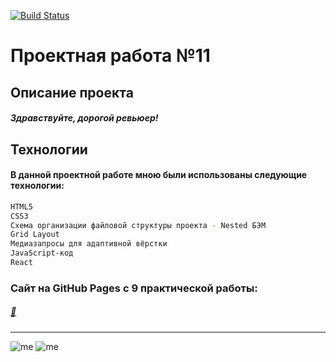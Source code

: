 [![Build Status](https://i.imgur.com/jpIZtTM.png)](https://praktikum.yandex.ru/profile/web/)
# Проектная работа №11
## Описание проекта

##### Здравствуйте, дорогой ревьюер!

## Технологии
#### В данной проектной работе мною были использованы следующие технологии:
```sh
HTML5
CSS3
Схема организации файловой структуры проекта - Nested БЭМ
Grid Layout
Медиазапросы для адаптивной вёрстки
JavaScript-код
React
```

### Сайт на GitHub Pages с 9 практической работы:
##### [🥺](https://m3rcyk1ng.github.io/mesto)
______________________
![me](https://img.shields.io/badge/-©%202021.-blue) ![me](https://img.shields.io/badge/-Vova%20Gridnev-blue)
